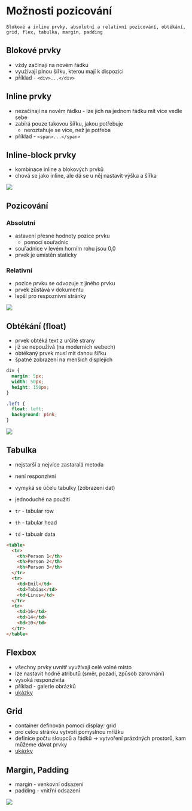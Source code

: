 # Možnosti pozicování

`Blokové a inline prvky, absolutní a relativní pozicování, obtékání, grid, flex, tabulka, margin, padding`

## Blokové prvky

- vždy začínají na novém řádku
- využívají plnou šířku, kterou mají k dispozici
- příklad - `<div>...</div>`

## Inline prvky

- nezačínají na novém řádku - lze jich na jednom řádku mít více vedle sebe
- zabírá pouze takovou šířku, jakou potřebuje
  - neroztahuje se více, než je potřeba
- příklad - `<span>...</span>`

## Inline-block prvky

- kombinace inline a blokových prvků
- chová se jako inline, ale dá se u něj nastavit výška a šířka

<image src="./images/display.png">

## Pozicování

### Absolutní

- astavení přesné hodnoty pozice prvku
  - pomocí souřadnic
- souřadnice v levém horním rohu jsou 0,0
- prvek je umístěn staticky

### Relativní

- pozice prvku se odvozuje z jiného prvku
- prvek zůstává v dokumentu
- lepší pro respoznivní stránky

<image src="./images/pozice.png">

## Obtékání (float)

- prvek obtéká text z určité strany
- již se nepoužívá (na moderních webech)
- obtékaný prvek musí mít danou šířku
- špatné zobrazení na menších displejích

```CSS
div {
  margin: 5px;
  width: 50px;
  height: 150px;
}

.left {
  float: left;
  background: pink;
}
```

<image src="./images/float.png">

## Tabulka

- nejstarší a nejvíce zastaralá metoda
- není responzivní
- vymyká se účelu tabulky (zobrazení dat)
- jednoduché na použití

- `tr` - tabular row
- `th` - tabular head
- `td` - tabualr data

```html
<table>
  <tr>
    <th>Person 1</th>
    <th>Person 2</th>
    <th>Person 3</th>
  </tr>
  <tr>
    <td>Emil</td>
    <td>Tobias</td>
    <td>Linus</td>
  </tr>
  <tr>
    <td>16</td>
    <td>14</td>
    <td>10</td>
  </tr>
</table>
```

## Flexbox

- všechny prvky uvnitř využívají celé volné místo
- lze nastavit hodně atributů (směr, pozadí, způsob zarovnání)
- vysoká responzivita
- příklad - galerie obrázků
- <a href="https://css-tricks.com/snippets/css/a-guide-to-flexbox/">ukázky</a>

## Grid

- container definován pomocí display: grid
- pro celou stránku vytvoří pomyslnou mřížku
- definice počtu sloupců a řádků → vytvoření prázdných prostorů, kam můžeme dávat prvky
- <a href="https://css-tricks.com/snippets/css/complete-guide-grid/">ukázky</a>

## Margin, Padding

- margin - venkovní odsazení
- padding - vnitřní odsazení

<image src="./images/margin.png">
